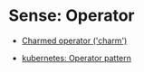 # Sense: Operator

- [Charmed operator ('charm')](https://juju.is/docs/olm/charmed-operators)

- [kubernetes: Operator pattern](https://kubernetes.io/docs/concepts/extend-kubernetes/operator/)
